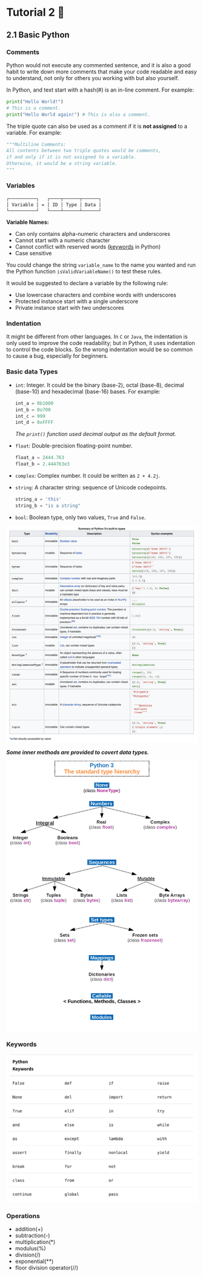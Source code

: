 # Tutorial 2 🐰

## 2.1 Basic Python

### Comments

Python would not execute any commented sentence, and it is also a good habit to write down more comments that make your code readable and easy to understand, not only for others you working with but also yourself.

In Python, and text start with a hash(#) is an in-line comment. For example:

```python
print("Hello World!")
# This is a comment.
print("Hello World again!") # This is also a comment.
```

The triple quote can also be used as a comment if it is **not assigned** to a variable. For example:

```python
"""Multiline Comments:
All contents between two triple quotes would be comments,
if and only if it is not assigned to a variable.
Otherwise, it would be a string variable.
"""
```

### Variables

```
┌──────────┐   ┌────┬──────┬──────┐
│ Variable │ = │ ID │ Type │ Data │
└──────────┘   └────┴──────┴──────┘
```

**Variable Names:**
  - Can only contains alpha-numeric characters and underscores
  - Cannot start with a numeric character
  - Cannot conflict with reserved words ([keywords](#keywords) in Python)
  - Case sensitive

You could change the string `variable_name` to the name you wanted and run the Python function `isValidVariableName()` to test these rules.

It would be suggested to declare a variable by the following rule:
  - Use lowercase characters and combine words with underscores
  - Protected instance start with a single underscore
  - Private instance start with two underscores

### Indentation

It might be different from other languages. In `C` or `Java`, the indentation is only used to improve the code readability; but in Python, it uses indentation to control the code blocks. So the wrong indentation would be so common to cause a bug, especially for beginners.

### Basic data Types

- `int`: Integer. It could be the binary (base-2), octal (base-8), decimal (base-10) and hexadecimal (base-16) bases. For example:

  ```python
  int_a = 0b1000
  int_b = 0o700
  int_c = 999
  int_d = 0xFFFF
  ```

  *The `print()` function used decimal output as the default format.*

- `float`: Double-precision floating-point number.

   ```python
   float_a = 2444.763
   float_b = 2.444763e3
   ```

- `complex`: Complex number. It could be written as `2 + 4.2j`.

- `string`: A character string: sequence of Unicode codepoints.

  ```python
  string_a = 'this'
  string_b = "is a string"
  ```

- `bool`: Boolean type, only two values, `True` and `False`.

![Data Types 1](../img/data_type_1.png)
![Data Types 1](../img/data_type_2.png)

***Some inner methods are provided to covert data types.***

![Basic Types](../img/basic_types.png)

### Keywords

![Python Keywords](../img/keywords.png)

### Operations

- addition(+)
- subtraction(-)
- multiplication(*)
- modulus(%)
- division(/)
- exponential(**)
- floor division operator(//)